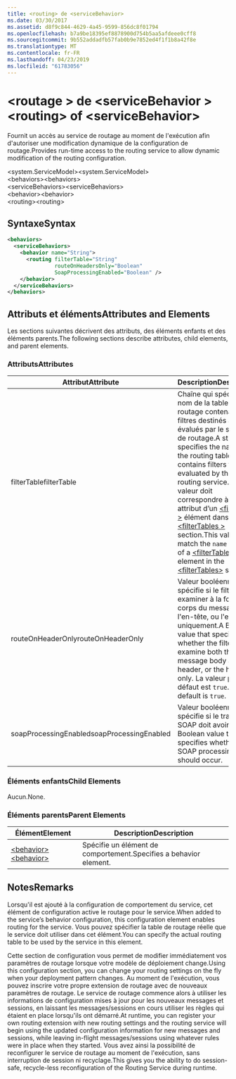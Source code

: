 ```yaml
---
title: <routing> de <serviceBehavior>
ms.date: 03/30/2017
ms.assetid: d8f9c844-4629-4a45-9599-856dc8f01794
ms.openlocfilehash: b7a9be18395ef8878900d754b5aa5afdeee0cff8
ms.sourcegitcommit: 9b552addadfb57fab0b9e7852ed4f1f1b8a42f8e
ms.translationtype: MT
ms.contentlocale: fr-FR
ms.lasthandoff: 04/23/2019
ms.locfileid: "61783056"
---
```

# <a name="routing-of-servicebehavior"></a><span data-ttu-id="67208-102">\<routage > de \<serviceBehavior ></span><span class="sxs-lookup"><span data-stu-id="67208-102">\<routing> of \<serviceBehavior></span></span>
<span data-ttu-id="67208-103">Fournit un accès au service de routage au moment de l'exécution afin d'autoriser une modification dynamique de la configuration de routage.</span><span class="sxs-lookup"><span data-stu-id="67208-103">Provides run-time access to the routing service to allow dynamic modification of the routing configuration.</span></span>  
  
 <span data-ttu-id="67208-104">\<system.ServiceModel></span><span class="sxs-lookup"><span data-stu-id="67208-104">\<system.ServiceModel></span></span>  
<span data-ttu-id="67208-105">\<behaviors></span><span class="sxs-lookup"><span data-stu-id="67208-105">\<behaviors></span></span>  
<span data-ttu-id="67208-106">\<serviceBehaviors></span><span class="sxs-lookup"><span data-stu-id="67208-106">\<serviceBehaviors></span></span>  
<span data-ttu-id="67208-107">\<behavior></span><span class="sxs-lookup"><span data-stu-id="67208-107">\<behavior></span></span>  
<span data-ttu-id="67208-108">\<routing></span><span class="sxs-lookup"><span data-stu-id="67208-108">\<routing></span></span>  
  
## <a name="syntax"></a><span data-ttu-id="67208-109">Syntaxe</span><span class="sxs-lookup"><span data-stu-id="67208-109">Syntax</span></span>  
  
```xml  
<behaviors>
  <serviceBehaviors>
    <behavior name="String">
      <routing filterTable="String"
               routeOnHeadersOnly="Boolean"
               SoapProcessingEnabled="Boolean" />
    </behavior>
  </serviceBehaviors>
</behaviors>
```  
  
## <a name="attributes-and-elements"></a><span data-ttu-id="67208-110">Attributs et éléments</span><span class="sxs-lookup"><span data-stu-id="67208-110">Attributes and Elements</span></span>  
 <span data-ttu-id="67208-111">Les sections suivantes décrivent des attributs, des éléments enfants et des éléments parents.</span><span class="sxs-lookup"><span data-stu-id="67208-111">The following sections describe attributes, child elements, and parent elements.</span></span>  
  
### <a name="attributes"></a><span data-ttu-id="67208-112">Attributs</span><span class="sxs-lookup"><span data-stu-id="67208-112">Attributes</span></span>  
  
|<span data-ttu-id="67208-113">Attribut</span><span class="sxs-lookup"><span data-stu-id="67208-113">Attribute</span></span>|<span data-ttu-id="67208-114">Description</span><span class="sxs-lookup"><span data-stu-id="67208-114">Description</span></span>|  
|---------------|-----------------|  
|<span data-ttu-id="67208-115">filterTable</span><span class="sxs-lookup"><span data-stu-id="67208-115">filterTable</span></span>|<span data-ttu-id="67208-116">Chaîne qui spécifie le nom de la table de routage contenant les filtres destinés à être évalués par le service de routage.</span><span class="sxs-lookup"><span data-stu-id="67208-116">A string that specifies the name of the routing table that contains filters to be evaluated by the routing service.</span></span> <span data-ttu-id="67208-117">Cette valeur doit correspondre à la `name` attribut d’un [ \<filterTable >](../../../../../docs/framework/configure-apps/file-schema/wcf/filtertable.md) élément dans le [ \<filterTables >](../../../../../docs/framework/configure-apps/file-schema/wcf/filtertables.md) section.</span><span class="sxs-lookup"><span data-stu-id="67208-117">This value must match the `name` attribute of a [\<filterTable>](../../../../../docs/framework/configure-apps/file-schema/wcf/filtertable.md) element in the [\<filterTables>](../../../../../docs/framework/configure-apps/file-schema/wcf/filtertables.md) section.</span></span>|  
|<span data-ttu-id="67208-118">routeOnHeaderOnly</span><span class="sxs-lookup"><span data-stu-id="67208-118">routeOnHeaderOnly</span></span>|<span data-ttu-id="67208-119">Valeur booléenne qui spécifie si le filtre doit examiner à la fois le corps du message et l'en-tête, ou l'en-tête uniquement.</span><span class="sxs-lookup"><span data-stu-id="67208-119">A Boolean value that specifies whether the filter will examine both the message body and the header, or the header only.</span></span> <span data-ttu-id="67208-120">La valeur par défaut est `true`.</span><span class="sxs-lookup"><span data-stu-id="67208-120">The default is `true`.</span></span>|  
|<span data-ttu-id="67208-121">soapProcessingEnabled</span><span class="sxs-lookup"><span data-stu-id="67208-121">soapProcessingEnabled</span></span>|<span data-ttu-id="67208-122">Valeur booléenne qui spécifie si le traitement SOAP doit avoir lieu.</span><span class="sxs-lookup"><span data-stu-id="67208-122">A Boolean value that specifies whether SOAP processing should occur.</span></span>|  
  
### <a name="child-elements"></a><span data-ttu-id="67208-123">Éléments enfants</span><span class="sxs-lookup"><span data-stu-id="67208-123">Child Elements</span></span>  
 <span data-ttu-id="67208-124">Aucun.</span><span class="sxs-lookup"><span data-stu-id="67208-124">None.</span></span>  
  
### <a name="parent-elements"></a><span data-ttu-id="67208-125">Éléments parents</span><span class="sxs-lookup"><span data-stu-id="67208-125">Parent Elements</span></span>  
  
|<span data-ttu-id="67208-126">Élément</span><span class="sxs-lookup"><span data-stu-id="67208-126">Element</span></span>|<span data-ttu-id="67208-127">Description</span><span class="sxs-lookup"><span data-stu-id="67208-127">Description</span></span>|  
|-------------|-----------------|  
|[<span data-ttu-id="67208-128">\<behavior></span><span class="sxs-lookup"><span data-stu-id="67208-128">\<behavior></span></span>](../../../../../docs/framework/configure-apps/file-schema/wcf/behavior-of-endpointbehaviors.md)|<span data-ttu-id="67208-129">Spécifie un élément de comportement.</span><span class="sxs-lookup"><span data-stu-id="67208-129">Specifies a behavior element.</span></span>|  
  
## <a name="remarks"></a><span data-ttu-id="67208-130">Notes</span><span class="sxs-lookup"><span data-stu-id="67208-130">Remarks</span></span>  
 <span data-ttu-id="67208-131">Lorsqu'il est ajouté à la configuration de comportement du service, cet élément de configuration active le routage pour le service.</span><span class="sxs-lookup"><span data-stu-id="67208-131">When added to the service’s behavior configuration, this configuration element enables routing for the service.</span></span> <span data-ttu-id="67208-132">Vous pouvez spécifier la table de routage réelle que le service doit utiliser dans cet élément.</span><span class="sxs-lookup"><span data-stu-id="67208-132">You can specify the actual routing table to be used by the service in this element.</span></span>  
  
 <span data-ttu-id="67208-133">Cette section de configuration vous permet de modifier immédiatement vos paramètres de routage lorsque votre modèle de déploiement change.</span><span class="sxs-lookup"><span data-stu-id="67208-133">Using this configuration section, you can change your routing settings on the fly when your deployment pattern changes.</span></span> <span data-ttu-id="67208-134">Au moment de l'exécution, vous pouvez inscrire votre propre extension de routage avec de nouveaux paramètres de routage. Le service de routage commence alors à utiliser les informations de configuration mises à jour pour les nouveaux messages et sessions, en laissant les messages/sessions en cours utiliser les règles qui étaient en place lorsqu'ils ont démarré.</span><span class="sxs-lookup"><span data-stu-id="67208-134">At runtime, you can register your own routing extension with new routing settings and the routing service will begin using the updated configuration information for new messages and sessions, while leaving in-flight messages/sessions using whatever rules were in place when they started.</span></span>  <span data-ttu-id="67208-135">Vous avez ainsi la possibilité de reconfigurer le service de routage au moment de l'exécution, sans interruption de session ni recyclage.</span><span class="sxs-lookup"><span data-stu-id="67208-135">This gives you the ability to do session-safe, recycle-less reconfiguration of the Routing Service during runtime.</span></span>  
